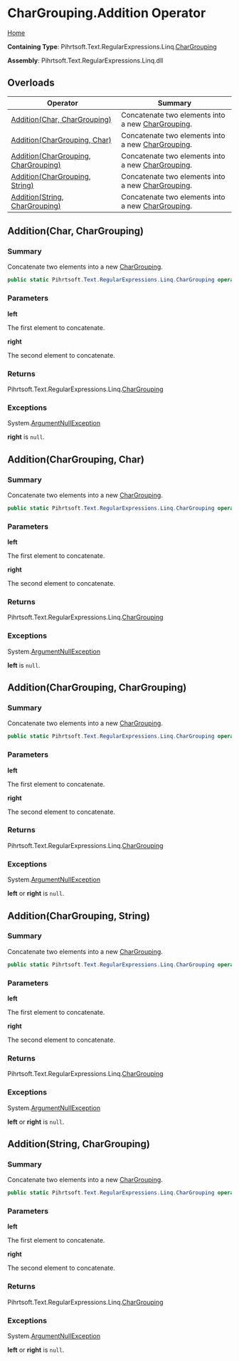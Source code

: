 # CharGrouping\.Addition Operator

[Home](../../../../../../README.md)

**Containing Type**: Pihrtsoft\.Text\.RegularExpressions\.Linq\.[CharGrouping](../README.md)

**Assembly**: Pihrtsoft\.Text\.RegularExpressions\.Linq\.dll

## Overloads

| Operator | Summary |
| -------- | ------- |
| [Addition(Char, CharGrouping)](#Pihrtsoft_Text_RegularExpressions_Linq_CharGrouping_op_Addition_System_Char_Pihrtsoft_Text_RegularExpressions_Linq_CharGrouping_) | Concatenate two elements into a new [CharGrouping](../README.md)\. |
| [Addition(CharGrouping, Char)](#Pihrtsoft_Text_RegularExpressions_Linq_CharGrouping_op_Addition_Pihrtsoft_Text_RegularExpressions_Linq_CharGrouping_System_Char_) | Concatenate two elements into a new [CharGrouping](../README.md)\. |
| [Addition(CharGrouping, CharGrouping)](#Pihrtsoft_Text_RegularExpressions_Linq_CharGrouping_op_Addition_Pihrtsoft_Text_RegularExpressions_Linq_CharGrouping_Pihrtsoft_Text_RegularExpressions_Linq_CharGrouping_) | Concatenate two elements into a new [CharGrouping](../README.md)\. |
| [Addition(CharGrouping, String)](#Pihrtsoft_Text_RegularExpressions_Linq_CharGrouping_op_Addition_Pihrtsoft_Text_RegularExpressions_Linq_CharGrouping_System_String_) | Concatenate two elements into a new [CharGrouping](../README.md)\. |
| [Addition(String, CharGrouping)](#Pihrtsoft_Text_RegularExpressions_Linq_CharGrouping_op_Addition_System_String_Pihrtsoft_Text_RegularExpressions_Linq_CharGrouping_) | Concatenate two elements into a new [CharGrouping](../README.md)\. |

## Addition\(Char, CharGrouping\) <a name="Pihrtsoft_Text_RegularExpressions_Linq_CharGrouping_op_Addition_System_Char_Pihrtsoft_Text_RegularExpressions_Linq_CharGrouping_"></a>

### Summary

Concatenate two elements into a new [CharGrouping](../README.md)\.

```csharp
public static Pihrtsoft.Text.RegularExpressions.Linq.CharGrouping operator +(char left, Pihrtsoft.Text.RegularExpressions.Linq.CharGrouping right)
```

### Parameters

**left**

The first element to concatenate\.

**right**

The second element to concatenate\.

### Returns

Pihrtsoft\.Text\.RegularExpressions\.Linq\.[CharGrouping](../README.md)

### Exceptions

System\.[ArgumentNullException](https://docs.microsoft.com/en-us/dotnet/api/system.argumentnullexception)

**right** is `null`\.

## Addition\(CharGrouping, Char\) <a name="Pihrtsoft_Text_RegularExpressions_Linq_CharGrouping_op_Addition_Pihrtsoft_Text_RegularExpressions_Linq_CharGrouping_System_Char_"></a>

### Summary

Concatenate two elements into a new [CharGrouping](../README.md)\.

```csharp
public static Pihrtsoft.Text.RegularExpressions.Linq.CharGrouping operator +(Pihrtsoft.Text.RegularExpressions.Linq.CharGrouping left, char right)
```

### Parameters

**left**

The first element to concatenate\.

**right**

The second element to concatenate\.

### Returns

Pihrtsoft\.Text\.RegularExpressions\.Linq\.[CharGrouping](../README.md)

### Exceptions

System\.[ArgumentNullException](https://docs.microsoft.com/en-us/dotnet/api/system.argumentnullexception)

**left** is `null`\.

## Addition\(CharGrouping, CharGrouping\) <a name="Pihrtsoft_Text_RegularExpressions_Linq_CharGrouping_op_Addition_Pihrtsoft_Text_RegularExpressions_Linq_CharGrouping_Pihrtsoft_Text_RegularExpressions_Linq_CharGrouping_"></a>

### Summary

Concatenate two elements into a new [CharGrouping](../README.md)\.

```csharp
public static Pihrtsoft.Text.RegularExpressions.Linq.CharGrouping operator +(Pihrtsoft.Text.RegularExpressions.Linq.CharGrouping left, Pihrtsoft.Text.RegularExpressions.Linq.CharGrouping right)
```

### Parameters

**left**

The first element to concatenate\.

**right**

The second element to concatenate\.

### Returns

Pihrtsoft\.Text\.RegularExpressions\.Linq\.[CharGrouping](../README.md)

### Exceptions

System\.[ArgumentNullException](https://docs.microsoft.com/en-us/dotnet/api/system.argumentnullexception)

**left** or **right** is `null`\.

## Addition\(CharGrouping, String\) <a name="Pihrtsoft_Text_RegularExpressions_Linq_CharGrouping_op_Addition_Pihrtsoft_Text_RegularExpressions_Linq_CharGrouping_System_String_"></a>

### Summary

Concatenate two elements into a new [CharGrouping](../README.md)\.

```csharp
public static Pihrtsoft.Text.RegularExpressions.Linq.CharGrouping operator +(Pihrtsoft.Text.RegularExpressions.Linq.CharGrouping left, string right)
```

### Parameters

**left**

The first element to concatenate\.

**right**

The second element to concatenate\.

### Returns

Pihrtsoft\.Text\.RegularExpressions\.Linq\.[CharGrouping](../README.md)

### Exceptions

System\.[ArgumentNullException](https://docs.microsoft.com/en-us/dotnet/api/system.argumentnullexception)

**left** or **right** is `null`\.

## Addition\(String, CharGrouping\) <a name="Pihrtsoft_Text_RegularExpressions_Linq_CharGrouping_op_Addition_System_String_Pihrtsoft_Text_RegularExpressions_Linq_CharGrouping_"></a>

### Summary

Concatenate two elements into a new [CharGrouping](../README.md)\.

```csharp
public static Pihrtsoft.Text.RegularExpressions.Linq.CharGrouping operator +(string left, Pihrtsoft.Text.RegularExpressions.Linq.CharGrouping right)
```

### Parameters

**left**

The first element to concatenate\.

**right**

The second element to concatenate\.

### Returns

Pihrtsoft\.Text\.RegularExpressions\.Linq\.[CharGrouping](../README.md)

### Exceptions

System\.[ArgumentNullException](https://docs.microsoft.com/en-us/dotnet/api/system.argumentnullexception)

**left** or **right** is `null`\.

